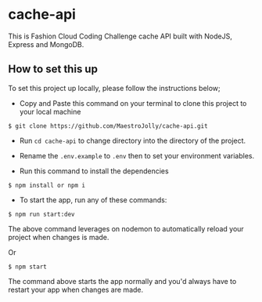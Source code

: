 # cache-api
This is Fashion Cloud Coding Challenge cache API built with NodeJS, Express and MongoDB.

## How to set this up

To set this project up locally, please follow the instructions below;

- Copy and Paste this command on your terminal to clone this project to your local machine

```
$ git clone https://github.com/MaestroJolly/cache-api.git

```

- Run `cd cache-api` to change directory into the directory of the project.

- Rename the `.env.example` to `.env` then to set your environment variables.

- Run this command to install the dependencies

```
$ npm install or npm i
```

- To start the app, run any of these commands:

```
$ npm run start:dev
````

The above command leverages on nodemon to automatically reload your project when changes is made.

Or 

```
$ npm start
```
The command above starts the app normally and you'd always have to restart your app when changes are made.